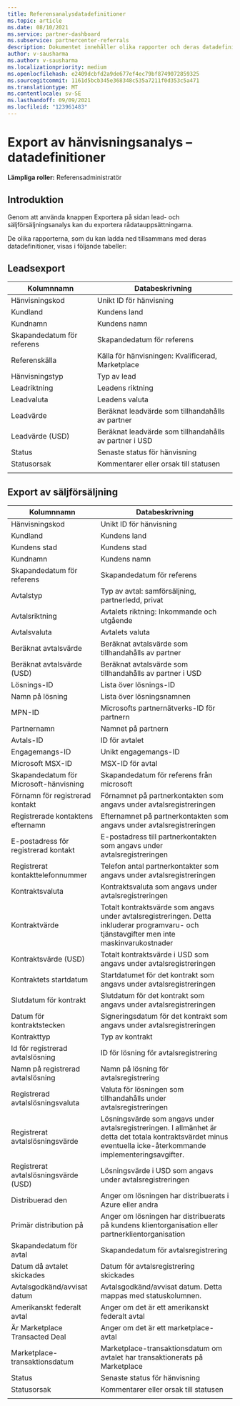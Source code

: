 ```yaml
---
title: Referensanalysdatadefinitioner
ms.topic: article
ms.date: 08/10/2021
ms.service: partner-dashboard
ms.subservice: partnercenter-referrals
description: Dokumentet innehåller olika rapporter och deras datadefinitioner, som du kan ladda ned från referensanalyssidorna.
author: v-sausharma
ms.author: v-sausharma
ms.localizationpriority: medium
ms.openlocfilehash: e2409dcbfd2a9de677ef4ec79bf8749072859325
ms.sourcegitcommit: 1161d5bcb345e368348c535a7211f0d353c5a471
ms.translationtype: MT
ms.contentlocale: sv-SE
ms.lasthandoff: 09/09/2021
ms.locfileid: "123961483"
---
```

# <a name="referral-analytics-export--data-definitions"></a>Export av hänvisningsanalys – datadefinitioner

**Lämpliga roller:** Referensadministratör

## <a name="introduction"></a>Introduktion

Genom att använda knappen Exportera på sidan lead- och säljförsäljningsanalys kan du exportera rådatauppsättningarna.

De olika rapporterna, som du kan ladda ned tillsammans med deras datadefinitioner, visas i följande tabeller:

## <a name="leads-export"></a>Leadsexport

|   Kolumnnamn |   Databeskrivning    |
|----|----|
|   Hänvisningskod |   Unikt ID för hänvisning  |
|   Kundland    |   Kundens land |
|   Kundnamn   |   Kundens namn    |
|   Skapandedatum för referens  |   Skapandedatum för referens   |
|   Referenskälla |   Källa för hänvisningen: Kvalificerad, Marketplace  |
|   Hänvisningstyp   |   Typ av lead    |
|   Leadriktning  |   Leadens riktning   |
|   Leadvaluta   |   Leadens valuta    |
|   Leadvärde  |   Beräknat leadvärde som tillhandahålls av partner    |
|   Leadvärde (USD)    |   Beräknat leadvärde som tillhandahålls av partner i USD |
|   Status      |   Senaste status för hänvisning   |
|   Statusorsak   |   Kommentarer eller orsak till statusen    |
|       |       |


## <a name="co-sell-export"></a>Export av säljförsäljning

|   Kolumnnamn |   Databeskrivning    |
|    ----    |    ----    |
|   Hänvisningskod |   Unikt ID för hänvisning  |
|   Kundland    |   Kundens land |
|   Kundens stad   |   Kundens stad    |
|   Kundnamn   |   Kundens namn    |
|   Skapandedatum för referens  |   Skapandedatum för referens   |
|   Avtalstyp   |   Typ av avtal: samförsäljning, partnerledd, privat |
|   Avtalsriktning  |   Avtalets riktning: Inkommande och utgående    |
|   Avtalsvaluta   |   Avtalets valuta    |
|   Beräknat avtalsvärde    |   Beräknat avtalsvärde som tillhandahålls av partner    |
|   Beräknat avtalsvärde (USD)  |   Beräknat avtalsvärde som tillhandahålls av partner i USD |
|   Lösnings-ID     |   Lista över lösnings-ID |
|   Namn på lösning   |   Lista över lösningsnamnen  |
|   MPN-ID  |   Microsofts partnernätverks-ID för partnern |
|   Partnernamn    |   Namnet på partnern |
|   Avtals-ID |   ID för avtalet  |
|   Engagemangs-ID   |   Unikt engagemangs-ID    |
|   Microsoft MSX-ID    |   MSX-ID för avtal  |
|   Skapandedatum för Microsoft-hänvisning    |   Skapandedatum för referens från microsoft |
|   Förnamn för registrerad kontakt   |   Förnamnet på partnerkontakten som angavs under avtalsregistreringen |
|   Registrerade kontaktens efternamn    |   Efternamnet på partnerkontakten som angavs under avtalsregistreringen  |
|   E-postadress för registrerad kontakt    |   E-postadress till partnerkontakten som angavs under avtalsregistreringen  |
|   Registrerat kontakttelefonnummer |   Telefon antal partnerkontakter som angavs under avtalsregistreringen   |
|   Kontraktsvaluta   |   Kontraktsvaluta som angavs under avtalsregistreringen  |
|   Kontraktvärde  |   Totalt kontraktsvärde som angavs under avtalsregistreringen. Detta inkluderar programvaru- och tjänstavgifter men inte maskinvarukostnader  |
|   Kontraktsvärde (USD)    |   Totalt kontraktsvärde i USD som angavs under avtalsregistreringen   |
|   Kontraktets startdatum |   Startdatumet för det kontrakt som angavs under avtalsregistreringen    |
|   Slutdatum för kontrakt   |   Slutdatum för det kontrakt som angavs under avtalsregistreringen  |
|   Datum för kontraktstecken  |   Signeringsdatum för det kontrakt som angavs under avtalsregistreringen |
|   Kontrakttyp   |   Typ av kontrakt    |
|   Id för registrerad avtalslösning |   ID för lösning för avtalsregistrering    |
|   Namn på registrerad avtalslösning   |   Namn på lösning för avtalsregistrering  |
|   Registrerad avtalslösningsvaluta   |   Valuta för lösningen som tillhandahålls under avtalsregistreringen |
|   Registrerat avtalslösningsvärde  |   Lösningsvärde som angavs under avtalsregistreringen. I allmänhet är detta det totala kontraktsvärdet minus eventuella icke-återkommande implementeringsavgifter.   |
|   Registrerat avtalslösningsvärde (USD)    |   Lösningsvärde i USD som angavs under avtalsregistreringen |
|   Distribuerad den |   Anger om lösningen har distribuerats i Azure eller andra    |
|   Primär distribution på   |   Anger om lösningen har distribuerats på kundens klientorganisation eller partnerklientorganisation  |
|   Skapandedatum för avtal  |   Skapandedatum för avtalsregistrering  |
|   Datum då avtalet skickades     |   Datum för avtalsregistrering skickades |
|   Avtalsgodkänd/avvisat datum     |   Avtalsgodkänd/avvisat datum. Detta mappas med statuskolumnen. |
|   Amerikanskt federalt avtal |   Anger om det är ett amerikanskt federalt avtal    |
|   Är Marketplace Transacted Deal  |   Anger om det är ett marketplace-avtal    |
|   Marketplace-transaktionsdatum    |   Marketplace-transaktionsdatum om avtalet har transaktionerats på Marketplace|
|   Status      |   Senaste status för hänvisning   |
|   Statusorsak   |   Kommentarer eller orsak till statusen    |
|       |       |
